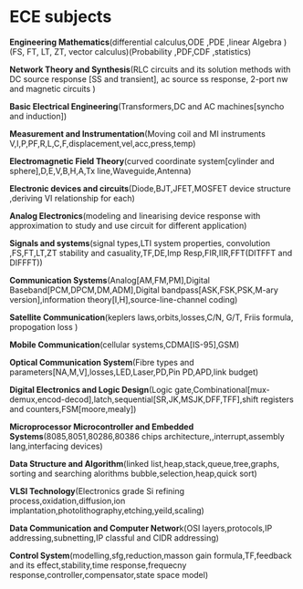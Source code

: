 # ECE subjects
**Engineering Mathematics**(differential calculus,ODE ,PDE ,linear Algebra )(FS, FT, LT, ZT, vector calculus)(Probability ,PDF,CDF ,statistics)

**Network Theory and Synthesis**(RLC circuits and its solution methods with DC source response [SS and transient], ac source ss response, 2-port nw and magnetic circuits )

**Basic Electrical Engineering**(Transformers,DC and AC machines[syncho and induction])

**Measurement and Instrumentation**(Moving coil and MI instruments V,I,P,PF,R,L,C,F,displacement,vel,acc,press,temp)

**Electromagnetic Field Theory**(curved coordinate system[cylinder and sphere],D,E,V,B,H,A,Tx line,Waveguide,Antenna)

**Electronic devices and circuits**(Diode,BJT,JFET,MOSFET device structure ,deriving VI relationship for each)

**Analog Electronics**(modeling and linearising device response with approximation to study and use circuit for different application)

**Signals and systems**(signal types,LTI system properties, convolution ,FS,FT,LT,ZT stability and casuality,TF,DE,Imp Resp,FIR,IIR,FFT(DITFFT and DIFFFT))

**Communication Systems**(Analog[AM,FM,PM],Digital Baseband[PCM,DPCM,DM,ADM],Digital bandpass[ASK,FSK,PSK,M-ary version],information theory[I,H],source-line-channel coding)

**Satellite Communication**(keplers laws,orbits,losses,C/N, G/T, Friis formula, propogation loss )

**Mobile Communication**(cellular systems,CDMA[IS-95],GSM)

**Optical Communication System**(Fibre types and parameters[NA,M,V],losses,LED,Laser,PD,Pin PD,APD,link budget)

**Digital Electronics and Logic Design**(Logic gate,Combinational[mux-demux,encod-decod],latch,sequential[SR,JK,MSJK,DFF,TFF],shift registers and counters,FSM[moore,mealy])

**Microprocessor	Microcontroller and Embedded Systems**(8085,8051,80286,80386 chips architecture,,interrupt,assembly lang,interfacing devices)

**Data Structure and Algorithm**(linked list,heap,stack,queue,tree,graphs, sorting and searching alorithms bubble,selection,heap,quick sort)

**VLSI Technology**(Electronics grade Si refining process,oxidation,diffusion,ion implantation,photolithography,etching,yeild,scaling)

**Data Communication and Computer Networ**k(OSI layers,protocols,IP addressing,subnetting,IP classful and CIDR addressing)

**Control System**(modelling,sfg,reduction,masson gain formula,TF,feedback and its effect,stability,time response,frequecny response,controller,compensator,state space model)
